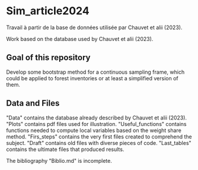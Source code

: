 # Sim_article2024

Travail à partir de la base de données utilisée par Chauvet et alii (2023).

Work based on the database used by Chauvet et alii (2023).

## Goal of this repository

Develop some bootstrap method for a continuous sampling frame, which could be applied to forest inventories or at least a simplified version of them.

## Data and Files

"Data" contains the database already described by Chauvet et alii (2023).
"Plots" contains pdf files used for illustration.
"Useful_functions" contains functions needed to compute local variables based on the weight share method.
"Firs_steps" contains the very first files created to comprehend the subject.
"Draft" contains old files with diverse pieces of code.
"Last_tables" contains the ultimate files that produced results.

The bibliography "Biblio.md" is incomplete.
